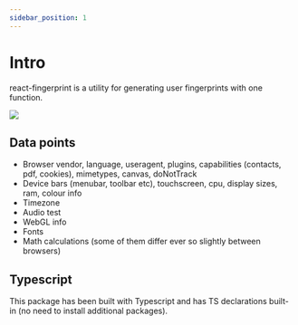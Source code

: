 ```yaml
---
sidebar_position: 1
---
```


# Intro

react-fingerprint is a utility for generating user fingerprints with one function.

![](https://img.shields.io/npm/types/react-fingerprint)

## Data points
* Browser vendor, language, useragent, plugins, capabilities (contacts, pdf, cookies), mimetypes, canvas, doNotTrack
* Device bars (menubar, toolbar etc), touchscreen, cpu, display sizes, ram, colour info
* Timezone
* Audio test
* WebGL info
* Fonts
* Math calculations (some of them differ ever so slightly between browsers)

## Typescript

This package has been built with Typescript and has TS declarations built-in (no need to install additional packages).